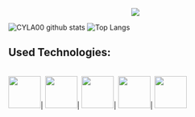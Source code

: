 <p align="center" width="100%">
  <img src="https://media.giphy.com/media/Y3RpfxT7T7QU8/giphy.gif" />
</p>

![CYLA00 github stats](https://github-readme-stats.vercel.app/api?username=cyla00&count_private=true&show_icons=true&&bg_color=1c201c&title_color=80ffd4&text_color=d0e5d7&icon_color=99ffcc)
![Top Langs](https://github-readme-stats.vercel.app/api/top-langs/?username=cyla00&layout=compact&bg_color=1c201c&title_color=80ffd4&text_color=d0e5d7&card_width=445&card_height=30)





<p align="center" style="text-align: center;">
  <h2>Used Technologies:</h2><br>
  <img src="" width="64" height="64">|
  <img src="" width="64" height="64">|
  <img src="" width="64" height="64">|
  <img src="" width="64" height="64">|
  <img src="" width="64" height="64">
</p>
